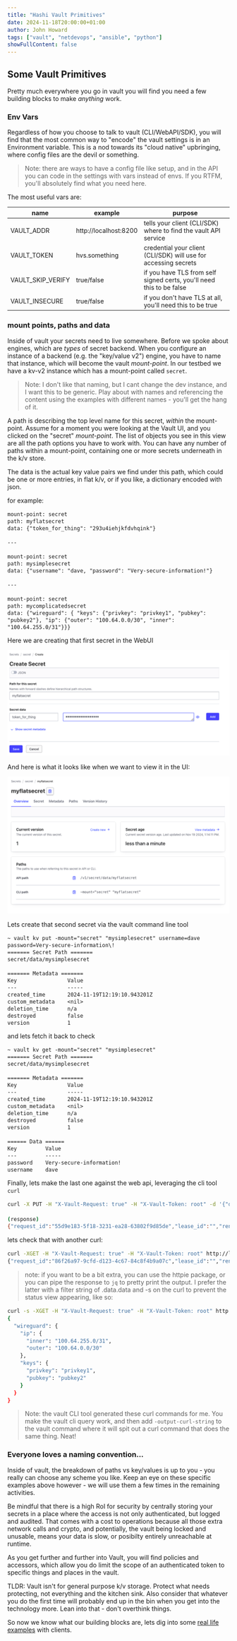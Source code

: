 ```yaml
---
title: "Hashi Vault Primitives"
date: 2024-11-18T20:00:00+01:00
author: John Howard
tags: ["vault", "netdevops", "ansible", "python"]
showFullContent: false
---
```


## Some Vault Primitives

Pretty much everywhere you go in vault you will find you need a few building blocks to make _anything_ work.

### Env Vars

Regardless of how you choose to talk to vault (CLI/WebAPI/SDK), you will find that the most common way to "encode" the vault settings is in an Environment variable. This is a nod towards its "cloud native" upbringing, where config files are the devil or something.

> Note: there are ways to have a config file like setup, and in the API you can code in the settings with vars instead of envs. If you RTFM, you'll absolutely find what you need here.

The most useful vars are: 

| name | example | purpose | 
| --- | --- | --- |
| VAULT_ADDR | http://localhost:8200 | tells your client (CLI/SDK) where to find the vault API service |
| VAULT_TOKEN | hvs.something | credential your client (CLI/SDK) will use for accessing secrets |
| VAULT_SKIP_VERIFY | true/false | if you have TLS from self signed certs, you'll need this to be false |
| VAULT_INSECURE | true/false | if you don't have TLS at all, you'll need this to be true |

### mount points, paths and data

Inside of vault your secrets need to live somewhere. Before we spoke about engines, which are _types_ of secret backend. When you configure an instance of a backend (e.g. the "key/value v2") engine, you have to name that instance, which will become the vault _mount-point_. In our testbed we have a kv-v2 instance which has a mount-point called `secret`.

> Note: I don't like that naming, but I cant change the dev instance, and I want this to be generic. Play about with names and referencing the content using the examples with different names - you'll get the hang of it.

A path is describing the top level name for this secret, _within_ the mount-point. Assume for a moment you were looking at the Vault UI, and you clicked on the "secret" _mount-point_. The list of objects you see in this view are all the path options you have to work with. You can have any number of paths within a mount-point, containing one or more secrets underneath in the k/v store.

The data is the actual key value pairs we find under this path, which could be one or more entries, in flat k/v, or if you like, a dictionary encoded with json.

for example: 

```
mount-point: secret
path: myflatsecret
data: {"token_for_thing": "293u4iehjkfdvhqink"}

--- 

mount-point: secret
path: mysimplesecret
data: {"username": "dave, "password": "Very-secure-information!"}

---

mount-point: secret
path: mycomplicatedsecret
data: {"wireguard": { "keys": {"privkey": "privkey1", "pubkey": "pubkey2"}, "ip": {"outer": "100.64.0.0/30", "inner": "100.64.255.0/31"}}}
```

Here we are creating that first secret in the WebUI

![ui-create-myflatsecret](ui-create-myflatsecret.png)

And here is what it looks like when we want to view it in the UI:

![ui-create-myflatsecret](ui-view-myflatsecret.png)

Lets create that second secret via the vault command line tool

```
~ vault kv put -mount="secret" "mysimplesecret" username=dave password=Very-secure-information\!
======= Secret Path =======
secret/data/mysimplesecret

======= Metadata =======
Key                Value
---                -----
created_time       2024-11-19T12:19:10.943201Z
custom_metadata    <nil>
deletion_time      n/a
destroyed          false
version            1
```

and lets fetch it back to check

```
~ vault kv get -mount="secret" "mysimplesecret"
======= Secret Path =======
secret/data/mysimplesecret

======= Metadata =======
Key                Value
---                -----
created_time       2024-11-19T12:19:10.943201Z
custom_metadata    <nil>
deletion_time      n/a
destroyed          false
version            1

====== Data ======
Key         Value
---         -----
password    Very-secure-information!
username    dave
```

Finally, lets make the last one against the web api, leveraging the cli tool `curl`

```bash
curl -X PUT -H "X-Vault-Request: true" -H "X-Vault-Token: root" -d '{"data":{"wireguard": { "keys": {"privkey": "privkey1", "pubkey": "pubkey2"}, "ip": {"outer": "100.64.0.0/30", "inner": "100.64.255.0/31"}}},"options":{}}' http://localhost:8200/v1/secret/data/mycomplicatedsecret

(response)
{"request_id":"55d9e183-5f18-3231-ea28-63802f9d85de","lease_id":"","renewable":false,"lease_duration":0,"data":{"created_time":"2024-11-19T12:25:17.82545Z","custom_metadata":null,"deletion_time":"","destroyed":false,"version":1},"wrap_info":null,"warnings":null,"auth":null,"mount_type":"kv"}
```

lets check that with another curl:

```bash
curl -XGET -H "X-Vault-Request: true" -H "X-Vault-Token: root" http://localhost:8200/v1/secret/data/mycomplicatedsecret
{"request_id":"86f26a97-9cfd-d123-4c67-84c8f4b9a07c","lease_id":"","renewable":false,"lease_duration":0,"data":{"data":{"wireguard":{"ip":{"inner":"100.64.255.0/31","outer":"100.64.0.0/30"},"keys":{"privkey":"privkey1","pubkey":"pubkey2"}}},"metadata":{"created_time":"2024-11-19T12:25:17.82545Z","custom_metadata":null,"deletion_time":"","destroyed":false,"version":1}},"wrap_info":null,"warnings":null,"auth":null,"mount_type":"kv"}
```

> note: if you want to be a bit extra, you can use the httpie package, or you can pipe the response to `jq` to pretty print the output. I prefer the latter with a filter string of .data.data and -s on the curl to prevent the status view appearing, like so:

```bash
curl -s -XGET -H "X-Vault-Request: true" -H "X-Vault-Token: root" http://localhost:8200/v1/secret/data/mycomplicatedsecret | jq .data.data
{
  "wireguard": {
    "ip": {
      "inner": "100.64.255.0/31",
      "outer": "100.64.0.0/30"
    },
    "keys": {
      "privkey": "privkey1",
      "pubkey": "pubkey2"
    }
  }
}
```

> Note: the vault CLI tool generated these curl commands for me. You make the vault cli query work, and then add `-output-curl-string` to the vault command where it will spit out a curl command that does the same thing. Neat!

### Everyone loves a naming convention...

Inside of vault, the breakdown of paths vs key/values is up to you - you really can choose any scheme you like. Keep an eye on these specific examples above however - we will use them a few times in the remaining activities.

Be mindful that there is a high RoI for security by centrally storing your secrets in a place where the access is not only authenticated, but logged and audited. That comes with a cost to operations because all those extra network calls and crypto, and potentially, the vault being locked and unusable, means your data is slow, or posibilty entirely unreachable at runtime. 

As you get further and further into Vault, you will find policies and accessors, which allow you do limit the scope of an authenticated token to specific things and places in the vault.

TLDR: Vault isn't for general purpose k/v storage. Protect what needs protecting, not everything and the kitchen sink. Also consider that whatever you do the first time will probably end up in the bin when you get into the technology more. Lean into that - don't overthink things.

So now we know what our building blocks are, lets dig into some [real life examples](/posts/making-more-use-of-vault/) with clients. 
